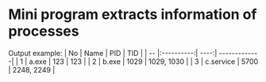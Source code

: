 # Mini program extracts information of processes

Output example:
| No |   Name     | PID  |      TID     |
| -- |:----------:| ----:| -------------|
| 1  | a.exe      | 123  |  123         |
| 2  | b.exe      | 1029 |  1029, 1030  |
| 3  | c.service  | 5700 |  2248, 2249  |

